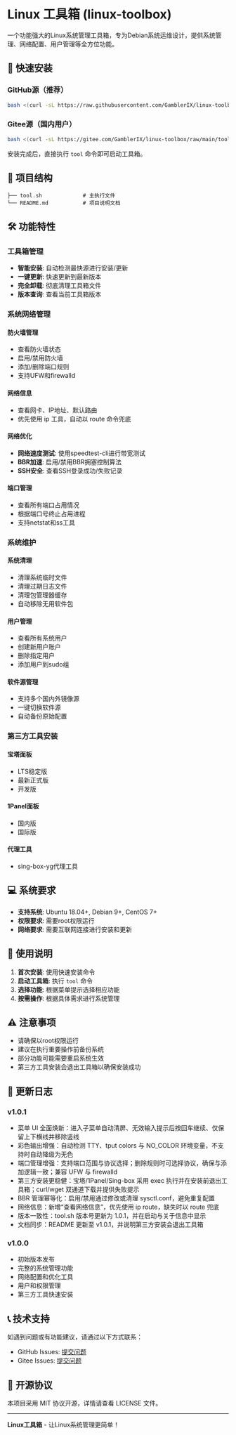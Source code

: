# Linux 工具箱 (linux-toolbox)

一个功能强大的Linux系统管理工具箱，专为Debian系统运维设计，提供系统管理、网络配置、用户管理等全方位功能。

## 🚀 快速安装

### GitHub源（推荐）
```bash
bash <(curl -sL https://raw.githubusercontent.com/GamblerIX/linux-toolbox/main/tool.sh)
```

### Gitee源（国内用户）
```bash
bash <(curl -sL https://gitee.com/GamblerIX/linux-toolbox/raw/main/tool.sh)
```

安装完成后，直接执行 `tool` 命令即可启动工具箱。

## 📁 项目结构

```
├── tool.sh             # 主执行文件
└── README.md           # 项目说明文档
```

## 🛠️ 功能特性

### 工具箱管理
- **智能安装**: 自动检测最快源进行安装/更新
- **一键更新**: 快速更新到最新版本
- **完全卸载**: 彻底清理工具箱文件
- **版本查询**: 查看当前工具箱版本

### 系统网络管理

#### 防火墙管理
- 查看防火墙状态
- 启用/禁用防火墙
- 添加/删除端口规则
- 支持UFW和firewalld

#### 网络信息
- 查看网卡、IP地址、默认路由
- 优先使用 ip 工具，自动以 route 命令兜底

#### 网络优化
- **网络速度测试**: 使用speedtest-cli进行带宽测试
- **BBR加速**: 启用/禁用BBR拥塞控制算法
- **SSH安全**: 查看SSH登录成功/失败记录

#### 端口管理
- 查看所有端口占用情况
- 根据端口号终止占用进程
- 支持netstat和ss工具

### 系统维护

#### 系统清理
- 清理系统临时文件
- 清理过期日志文件
- 清理包管理器缓存
- 自动移除无用软件包

#### 用户管理
- 查看所有系统用户
- 创建新用户账户
- 删除指定用户
- 添加用户到sudo组

#### 软件源管理
- 支持多个国内外镜像源
- 一键切换软件源
- 自动备份原始配置

### 第三方工具安装

#### 宝塔面板
- LTS稳定版
- 最新正式版
- 开发版

#### 1Panel面板
- 国内版
- 国际版

#### 代理工具
- sing-box-yg代理工具

## 💻 系统要求

- **支持系统**: Ubuntu 18.04+, Debian 9+, CentOS 7+
- **权限要求**: 需要root权限运行
- **网络要求**: 需要互联网连接进行安装和更新

## 🔧 使用说明

1. **首次安装**: 使用快速安装命令
2. **启动工具箱**: 执行 `tool` 命令
3. **选择功能**: 根据菜单提示选择相应功能
4. **按需操作**: 根据具体需求进行系统管理

## ⚠️ 注意事项

- 请确保以root权限运行
- 建议在执行重要操作前备份系统
- 部分功能可能需要重启系统生效
- 第三方工具安装会退出工具箱以确保安装成功

## 🔄 更新日志

### v1.0.1
- 菜单 UI 全面焕新：进入子菜单自动清屏、无效输入提示后按回车继续、仅保留上下横线并移除竖线
- 彩色输出增强：自动检测 TTY、tput colors 与 NO_COLOR 环境变量，不支持时自动降级为无色
- 端口管理增强：支持端口范围与协议选择；删除规则时可选择协议，确保与添加逻辑一致；兼容 UFW 与 firewalld
- 第三方安装更稳健：宝塔/1Panel/Sing-box 采用 exec 执行并在安装前退出工具箱；curl/wget 双通道下载并提供失败提示
- BBR 管理幂等化：启用/禁用通过修改或清理 sysctl.conf，避免重复配置
- 网络信息：新增“查看网络信息”，优先使用 ip route，缺失时以 route 兜底
- 版本一致性：tool.sh 版本号更新为 1.0.1，并在启动与关于信息中显示
- 文档同步：README 更新至 v1.0.1，并说明第三方安装会退出工具箱

### v1.0.0
- 初始版本发布
- 完整的系统管理功能
- 网络配置和优化工具
- 用户和权限管理
- 第三方工具快速安装

## 📞 技术支持

如遇到问题或有功能建议，请通过以下方式联系：

- GitHub Issues: [提交问题](https://github.com/GamblerIX/linux-toolbox/issues)
- Gitee Issues: [提交问题](https://gitee.com/GamblerIX/linux-toolbox/issues)

## 📄 开源协议

本项目采用 MIT 协议开源，详情请查看 LICENSE 文件。

---

**Linux工具箱** - 让Linux系统管理更简单！